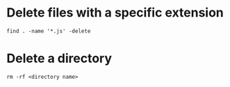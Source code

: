 # Delete files with a specific extension

`find . -name '*.js' -delete`

# Delete a directory

`rm -rf <directory name>`
